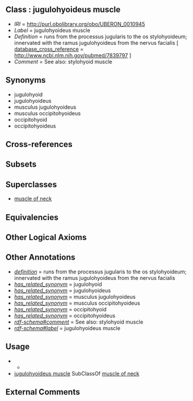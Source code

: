 
## Class : jugulohyoideus muscle

 * *IRI* = http://purl.obolibrary.org/obo/UBERON_0010945
 * *Label* = jugulohyoideus muscle
 * *Definition* = runs from the processus jugularis to the os stylohyoideum; innervated with the ramus jugulohyoideus from the nervus facialis [ [database_cross_reference](../../ef/oboInOwl#hasDbXref.md) = http://www.ncbi.nlm.nih.gov/pubmed/7839797 ]
 * *Comment* = See also: stylohyoid muscle

## Synonyms

 * jugulohyoid
 * jugulohyoideus
 * musculus jugulohyoideus
 * musculus occipitohyoideus
 * occipitohyoid
 * occipitohyoideus

## Cross-references


## Subsets


## Superclasses

 * [muscle of neck](../../UBERON/77/UBERON_0002377.md)

## Equivalencies


## Other Logical Axioms


## Other Annotations

 * *[definition](../../IAO/15/IAO_0000115.md)* = runs from the processus jugularis to the os stylohyoideum; innervated with the ramus jugulohyoideus from the nervus facialis
 * *[has_related_synonym](../../ym/oboInOwl#hasRelatedSynonym.md)* = jugulohyoid
 * *[has_related_synonym](../../ym/oboInOwl#hasRelatedSynonym.md)* = jugulohyoideus
 * *[has_related_synonym](../../ym/oboInOwl#hasRelatedSynonym.md)* = musculus jugulohyoideus
 * *[has_related_synonym](../../ym/oboInOwl#hasRelatedSynonym.md)* = musculus occipitohyoideus
 * *[has_related_synonym](../../ym/oboInOwl#hasRelatedSynonym.md)* = occipitohyoid
 * *[has_related_synonym](../../ym/oboInOwl#hasRelatedSynonym.md)* = occipitohyoideus
 * *[rdf-schema#comment](../../nt/rdf-schema#comment.md)* = See also: stylohyoid muscle
 * *[rdf-schema#label](../../el/rdf-schema#label.md)* = jugulohyoideus muscle

## Usage

 * -
 * [jugulohyoideus muscle](../../UBERON/45/UBERON_0010945.md) SubClassOf [muscle of neck](../../UBERON/77/UBERON_0002377.md)

## External Comments

